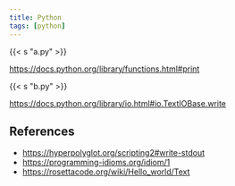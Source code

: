 ```yaml
---
title: Python
tags: [python]
---
```


{{< s "a.py" >}}

<https://docs.python.org/library/functions.html#print>

{{< s "b.py" >}}

<https://docs.python.org/library/io.html#io.TextIOBase.write>

## References

- <https://hyperpolyglot.org/scripting2#write-stdout>
- <https://programming-idioms.org/idiom/1>
- <https://rosettacode.org/wiki/Hello_world/Text>
